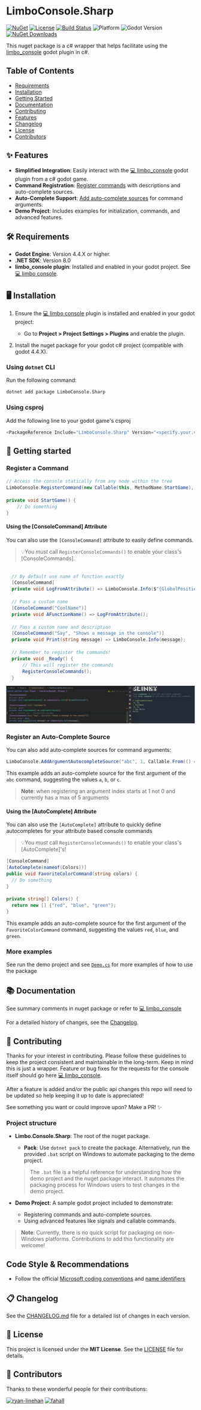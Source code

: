# LimboConsole.Sharp

[![NuGet](https://img.shields.io/nuget/v/LimboConsole.Sharp.svg)](https://www.nuget.org/packages/LimboConsole.Sharp)
[![License](https://img.shields.io/badge/license-MIT-blue.svg)](LICENSE)
[![Build Status](https://github.com/RcubDev/limbo_console_sharp/actions/workflows/build-and-publish.yaml/badge.svg)](https://github.com/RcubDev/limbo_console_sharp/actions)
![Platform](https://img.shields.io/badge/platform-.NET-purple)
![Godot Version](https://img.shields.io/badge/Godot-4.4.X-yellow)
[![NuGet Downloads](https://img.shields.io/nuget/dt/LimboConsole.Sharp.svg)](https://www.nuget.org/packages/LimboConsole.Sharp)

This nuget package is a c# wrapper that helps facilitate using the [limbo_console](https://github.com/limbonaut/limbo_console) godot plugin in c#.

## Table of Contents

- [Requirements](#️-requirements)
- [Installation](#️-installation)
- [Getting Started](#-getting-started)
- [Documentation](#-documentation)
- [Contributing](#-contributing)
- [Features](#-features)
- [Changelog](#-changelog)
- [License](#-license)
- [Contributors](#-contributors)

## ✨ Features

- **Simplified Integration**: Easily interact with the [💻 limbo_console](https://github.com/limbonaut/limbo_console) godot plugin from a c# godot game.
- **Command Registration**: [Register commands](#register-a-command) with descriptions and auto-complete sources.
- **Auto-Complete Support**: [Add auto-complete sources](#register-an-auto-complete-source) for command arguments.
- **Demo Project**: Includes examples for initialization, commands, and advanced features.

## 🛠️ Requirements

- **Godot Engine**: Version 4.4.X or higher.
- **.NET SDK**: Version 8.0
- **limbo_console plugin**: Installed and enabled in your godot project. See [💻 limbo console](https://github.com/limbonaut/limbo_console).

## 🖥️ Installation

1. Ensure the [💻 limbo console](https://github.com/limbonaut/limbo_console) plugin is installed and enabled in your godot project:
   - Go to **Project > Project Settings > Plugins** and enable the plugin.

2. Install the nuget package for your godot c# project (compatible with godot 4.4.X).

### Using `dotnet` CLI

Run the following command:

```bash
dotnet add package LimboConsole.Sharp
```

### Using csproj

Add the following line to your godot game's csproj

```cs
<PackageReference Include="LimboConsole.Sharp" Version="<specify.your.version>" />
````

## 📝 Getting started

### Register a Command

```csharp
// Access the console statically from any node within the tree
LimboConsole.RegisterCommand(new Callable(this, MethodName.StartGame), "start_game", "Starts the game");

private void StartGame() {
    // Do something
}
```

#### Using the [ConsoleCommand] Attribute

You can also use the `[ConsoleCommand]` attribute to easily define commands.

> 💡You _must_ call `RegisterConsoleCommands()` to enable your class's [ConsoleCommands].

```csharp

  // By default use name of function exactly
  [ConsoleCommand]
  private void LogFromAttribute() => LimboConsole.Info($"{GlobalPosition}");

  // Pass a custom name
  [ConsoleCommand("CoolName")]
  private void AFunctionName() => LogFromAttribute();

  // Pass a custom name and description
  [ConsoleCommand("Say", "Shows a message in the console")]
  private void Print(string message) => LimboConsole.Info(message);

  // Remember to register the commands!
  private void _Ready() {
      // This will register the commands
      RegisterConsoleCommands();
  }

```

![ConsoleCommand Attribute In Use](docs/consoleCommandExamples.png)

### Register an Auto-Complete Source

You can also add auto-complete sources for command arguments:

```csharp
LimboConsole.AddArgumentAutocompleteSource("abc", 1, Callable.From(() => new string[] { "a", "b", "c" }));
```

This example adds an auto-complete source for the first argument of the `abc` command, suggesting the values `a`, `b`, or `c`.

> **Note**:  when registering an argument index starts at 1 not 0 and currently has a max of 5 arguments

#### Using the [AutoComplete] Attribute

You can also use the `[AutoComplete]` attribute to quickly define autocompletes for your attribute based console commands

> 💡You _must_ call `RegisterConsoleCommands()` to enable your class's [AutoComplete]'s!


```csharp
[ConsoleCommand]
[AutoComplete(nameof(Colors))]
public void FavoriteColorCommand(string colors) {
  // Do something
}

private string[] Colors() {
  return new [] {"red", "blue", "green"};
}
```

This example adds an auto-complete source for the first argument of the `FavoriteColorCommand` command, suggesting the values `red`, `blue`, and `green`.

### More examples

See run the demo project and see [`Demo.cs`](demo/Demo.cs) for more examples of how to use the package

## 📚 Documentation

See summary comments in nuget package or refer to [💻 limbo_console](https://github.com/limbonaut/limbo_console)

For a detailed history of changes, see the [Changelog](CHANGELOG.md).

## 🤝 Contributing

Thanks for your interest in contributing. Please follow these guidelines to keep the project consistent and maintainable in the long-term. Keep in mind this is just a wrapper. Feature or bug fixes for the requests for the console itself should go here [💻 limbo_console](https://github.com/limbonaut/limbo_console).

After a feature is added and/or the public api changes this repo will need to be updated so help keeping it up to date is appreciated!

See something you want or could improve upon? Make a PR! ✨

### Project structure

- **Limbo.Console.Sharp**: The root of the nuget package.
  - **Pack**: Use `dotnet pack` to create the package. Alternatively, run the provided `.bat` script on Windows to automate packaging to the demo project.

  > The `.bat` file is a helpful reference for understanding how the demo project and the nuget package interact. It automates the packaging process for Windows users to test changes in the demo project.

- **Demo Project**: A sample godot project included to demonstrate:
  - Registering commands and auto-complete sources.
  - Using advanced features like signals and callable commands.

> **Note**: Currently, there is no quick script for packaging on non-Windows platforms. Contributions to add this functionality are welcome!

## Code Style & Recommendations

- Follow the official [Microsoft coding conventions](https://learn.microsoft.com/en-us/dotnet/csharp/fundamentals/coding-style/coding-conventions) and [name identifiers](https://learn.microsoft.com/en-us/dotnet/csharp/fundamentals/coding-style/identifier-names)

## 📋 Changelog

See the [CHANGELOG.md](CHANGELOG.md) file for a detailed list of changes in each version.

## 📜 License

This project is licensed under the **MIT License**. See the [LICENSE](LICENSE) file for details.

## 👥 Contributors

Thanks to these wonderful people for their contributions:

[![ryan-linehan](https://github.com/ryan-linehan.png?size=50)](https://github.com/ryan-linehan)
[![fahall](https://github.com/fahall.png?size=50)](https://github.com/fahall)
